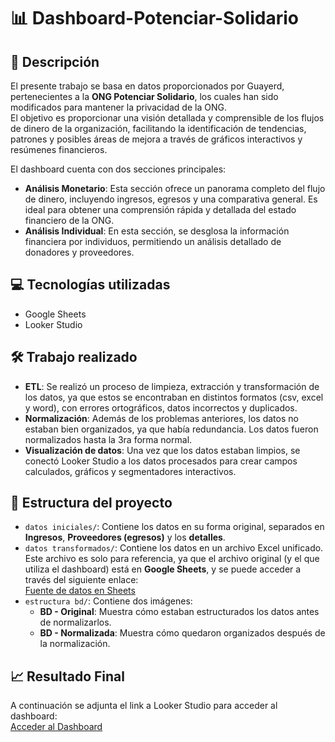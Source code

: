 # 📊 Dashboard-Potenciar-Solidario

## 📝 Descripción
El presente trabajo se basa en datos proporcionados por Guayerd, pertenecientes a la **ONG Potenciar Solidario**, los cuales han sido modificados para mantener la privacidad de la ONG.  
El objetivo es proporcionar una visión detallada y comprensible de los flujos de dinero de la organización, facilitando la identificación de tendencias, patrones y posibles áreas de mejora a través de gráficos interactivos y resúmenes financieros.

El dashboard cuenta con dos secciones principales:
- **Análisis Monetario**: Esta sección ofrece un panorama completo del flujo de dinero, incluyendo ingresos, egresos y una comparativa general. Es ideal para obtener una comprensión rápida y detallada del estado financiero de la ONG.
- **Análisis Individual**: En esta sección, se desglosa la información financiera por individuos, permitiendo un análisis detallado de donadores y proveedores.

## 💻 Tecnologías utilizadas
- Google Sheets
- Looker Studio

## 🛠 Trabajo realizado
- **ETL**: Se realizó un proceso de limpieza, extracción y transformación de los datos, ya que estos se encontraban en distintos formatos (csv, excel y word), con errores ortográficos, datos incorrectos y duplicados.
- **Normalización**: Además de los problemas anteriores, los datos no estaban bien organizados, ya que había redundancia. Los datos fueron normalizados hasta la 3ra forma normal.
- **Visualización de datos**: Una vez que los datos estaban limpios, se conectó Looker Studio a los datos procesados para crear campos calculados, gráficos y segmentadores interactivos.

## 📁 Estructura del proyecto
- `datos iniciales/`: Contiene los datos en su forma original, separados en **Ingresos**, **Proveedores (egresos)** y los **detalles**.
- `datos transformados/`: Contiene los datos en un archivo Excel unificado. Este archivo es solo para referencia, ya que el archivo original (y el que utiliza el dashboard) está en **Google Sheets**, y se puede acceder a través del siguiente enlace:  
  [Fuente de datos en Sheets](https://docs.google.com/spreadsheets/d/1azdLl39lNJlQIusHZmuMCipZguuZ5G3GWoFEs6CZP_Y/edit?gid=0#gid=0)
- `estructura bd/`: Contiene dos imágenes:  
  - **BD - Original**: Muestra cómo estaban estructurados los datos antes de normalizarlos.
  - **BD - Normalizada**: Muestra cómo quedaron organizados después de la normalización.

## 📈 Resultado Final
A continuación se adjunta el link a Looker Studio para acceder al dashboard:  
[Acceder al Dashboard](http://lookerstudio.google.com/reporting/1e69ca48-ee89-4e08-834c-8431f050a334)
